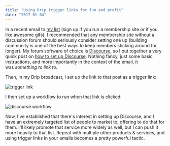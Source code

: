 ```yaml
---
title: "Using Drip trigger links for fun and profit"
date: "2017-01-04"
---
```


In a recent email to [my list](https://memberup.co/strategy/) (sign up if you run a membership site _or_ if you like awesome gifs), I recommended that any membership site without a discussion forum should seriously consider setting one up (building community is one of the best ways to keep members sticking around for longer). My forum software of choice is [Discourse](https://www.discourse.org/), so I put together a very quick post on [how to set up Discourse](https://memberup.co/set-discourse-membership-site/). Nothing fancy, just some basic instructions, and more importantly in the context of the email, it was *something to link to.*

Then, in my Drip broadcast, I set up the link to that post as a trigger link:

![trigger link](./images/trigger-link.png)

I then set up a workflow to run when that link is clicked:

![discourse workflow](./images/discourse-workflow.png)

Now, I've established that there's interest in setting up Discourse, and I have an extremely targeted list of people to market to, offering to do that for them. I'll likely promote that service more widely as well, but I can push it more heavily to that list. Repeat with multiple other products & services, and using trigger links in your emails becomes a pretty powerful tactic.
